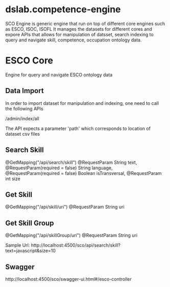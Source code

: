 # dslab.competence-engine
SCO Engine is generic engine that run on top of different core engines such as ESCO, ISOC, ISOFL 
It manages the datasets for different cores and expore APIs that allows for manipulation of datsset, search indexing
to query and navigate skill, competence, occupation ontology data.

# ESCO Core
Engine for query and navigate ESCO ontology data

## Data Import
In order to import dataset for manipulation and indexing, one need to call the following APIs

/admin/index/all

The API expects a parameter 'path' which corresponds to location of dataset csv files

## Search Skill
@GetMapping("/api/search/skill")
@RequestParam String text,
@RequestParam(required = false) String language,
@RequestParam(required = false) Boolean isTransversal,
@RequestParam int size

## Get Skill
@GetMapping("/api/skill/uri")
@RequestParam String uri

## Get Skill Group
@GetMapping("/api/skillGroup/uri")
@RequestParam String uri

Sample Url: http://localhost:4500/sco/api/search/skill?text=javascript&size=10

## Swagger
http://localhost:4500/sco/swagger-ui.html#/esco-controller
